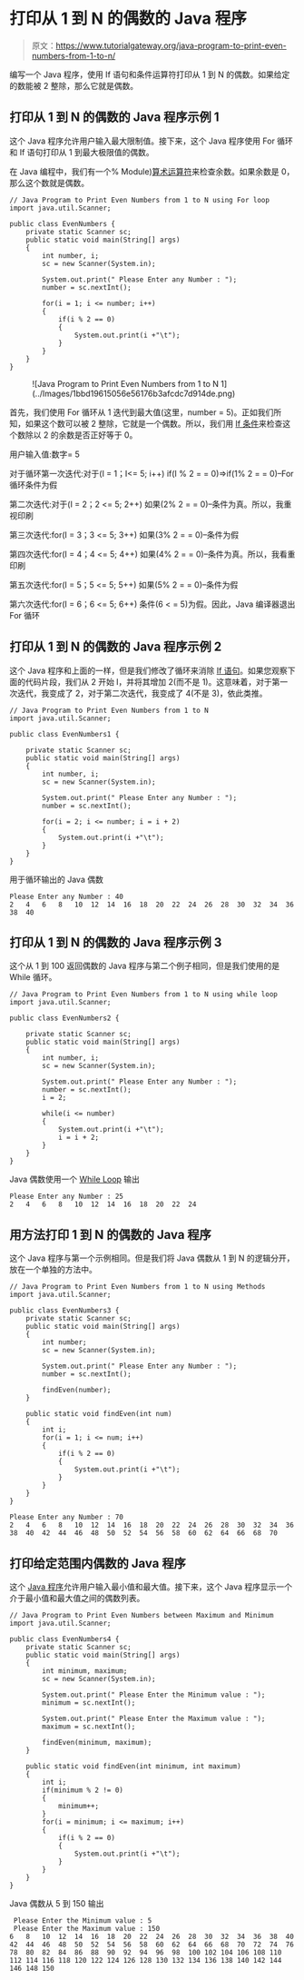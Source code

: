 # 打印从 1 到 N 的偶数的 Java 程序

> 原文：<https://www.tutorialgateway.org/java-program-to-print-even-numbers-from-1-to-n/>

编写一个 Java 程序，使用 If 语句和条件运算符打印从 1 到 N 的偶数。如果给定的数能被 2 整除，那么它就是偶数。

## 打印从 1 到 N 的偶数的 Java 程序示例 1

这个 Java 程序允许用户输入最大限制值。接下来，这个 Java 程序使用 For 循环和 If 语句打印从 1 到最大极限值的偶数。

在 Java 编程中，我们有一个% Module)[算术运算符](https://www.tutorialgateway.org/java-arithmetic-operators/)来检查余数。如果余数是 0，那么这个数就是偶数。

```
// Java Program to Print Even Numbers from 1 to N using For loop
import java.util.Scanner;

public class EvenNumbers {
	private static Scanner sc;
	public static void main(String[] args) 
	{
		int number, i;
		sc = new Scanner(System.in);

		System.out.print(" Please Enter any Number : ");
		number = sc.nextInt();	

		for(i = 1; i <= number; i++)
		{
			if(i % 2 == 0)
			{
				System.out.print(i +"\t"); 
			}
		}	
	}
}
```

<figure class="wp-block-image">![Java Program to Print Even Numbers from 1 to N 1](../Images/1bbd19615056e56176b3afcdc7d914de.png)</figure>

首先，我们使用 For 循环从 1 迭代到最大值(这里，number = 5)。正如我们所知，如果这个数可以被 2 整除，它就是一个偶数。所以，我们用 [If 条件](https://www.tutorialgateway.org/java-if-statement/)来检查这个数除以 2 的余数是否正好等于 0。

用户输入值:数字= 5

对于循环第一次迭代:对于(I = 1；I<= 5; i++)
if(I % 2 = = 0)=>if(1% 2 = = 0)–For 循环条件为假

第二次迭代:对于(I = 2；2 <= 5; 2++)
如果(2% 2 = = 0)–条件为真。所以，我重视印刷

第三次迭代:for(I = 3；3 <= 5; 3++)
如果(3% 2 = = 0)–条件为假

第四次迭代:for(I = 4；4 <= 5; 4++)
如果(4% 2 = = 0)–条件为真。所以，我看重印刷

第五次迭代:for(I = 5；5 <= 5; 5++)
如果(5% 2 = = 0)–条件为假

第六次迭代:for(I = 6；6 <= 5; 6++)
条件(6 < = 5)为假。因此，Java 编译器退出 For 循环

## 打印从 1 到 N 的偶数的 Java 程序示例 2

这个 Java 程序和上面的一样，但是我们修改了循环来消除 [If 语句](https://www.tutorialgateway.org/if-statement-in-c/)。如果您观察下面的代码片段，我们从 2 开始 I，并将其增加 2(而不是 1)。这意味着，对于第一次迭代，我变成了 2，对于第二次迭代，我变成了 4(不是 3)，依此类推。

```
// Java Program to Print Even Numbers from 1 to N
import java.util.Scanner;

public class EvenNumbers1 {

	private static Scanner sc;
	public static void main(String[] args) 
	{
		int number, i;
		sc = new Scanner(System.in);

		System.out.print(" Please Enter any Number : ");
		number = sc.nextInt();	

		for(i = 2; i <= number; i = i + 2)
		{
			System.out.print(i +"\t"); 
		}	
	}
}
```

用于循环输出的 Java 偶数

```
Please Enter any Number : 40
2	4	6	8	10	12	14	16	18	20	22	24	26	28	30	32	34	36	38	40 
```

## 打印从 1 到 N 的偶数的 Java 程序示例 3

这个从 1 到 100 返回偶数的 Java 程序与第二个例子相同，但是我们使用的是 While 循环。

```
// Java Program to Print Even Numbers from 1 to N using while loop
import java.util.Scanner;

public class EvenNumbers2 {

	private static Scanner sc;
	public static void main(String[] args) 
	{
		int number, i;
		sc = new Scanner(System.in);

		System.out.print(" Please Enter any Number : ");
		number = sc.nextInt();	
		i = 2; 

		while(i <= number)
		{
			System.out.print(i +"\t"); 
			i = i + 2;
		}	
	}
}
```

Java 偶数使用一个 [While Loop](https://www.tutorialgateway.org/java-while-loop/) 输出

```
Please Enter any Number : 25
2	4	6	8	10	12	14	16	18	20	22	24 
```

## 用方法打印 1 到 N 的偶数的 Java 程序

这个 Java 程序与第一个示例相同。但是我们将 Java 偶数从 1 到 N 的逻辑分开，放在一个单独的方法中。

```
// Java Program to Print Even Numbers from 1 to N using Methods
import java.util.Scanner;

public class EvenNumbers3 {
	private static Scanner sc;
	public static void main(String[] args) 
	{
		int number;
		sc = new Scanner(System.in);

		System.out.print(" Please Enter any Number : ");
		number = sc.nextInt();	

		findEven(number);	
	}

	public static void findEven(int num)
	{
		int i;
		for(i = 1; i <= num; i++)
		{
			if(i % 2 == 0)
			{
				System.out.print(i +"\t"); 
			}
		}	
	}
}
```

```
Please Enter any Number : 70
2	4	6	8	10	12	14	16	18	20	22	24	26	28	30	32	34	36	38	40	42	44	46	48	50	52	54	56	58	60	62	64	66	68	70 
```

## 打印给定范围内偶数的 Java 程序

这个 [Java 程序](https://www.tutorialgateway.org/learn-java-programs/)允许用户输入最小值和最大值。接下来，这个 Java 程序显示一个介于最小值和最大值之间的偶数列表。

```
// Java Program to Print Even Numbers between Maximum and Minimum
import java.util.Scanner;

public class EvenNumbers4 {
	private static Scanner sc;
	public static void main(String[] args) 
	{
		int minimum, maximum;
		sc = new Scanner(System.in);

		System.out.print(" Please Enter the Minimum value : ");
		minimum = sc.nextInt();	

		System.out.print(" Please Enter the Maximum value : ");
		maximum = sc.nextInt();	

		findEven(minimum, maximum);	
	}

	public static void findEven(int minimum, int maximum)
	{
		int i;
		if(minimum % 2 != 0)
		{
			minimum++;
		}
		for(i = minimum; i <= maximum; i++)
		{
			if(i % 2 == 0)
			{
				System.out.print(i +"\t"); 
			}
		}	
	}
}
```

Java 偶数从 5 到 150 输出

```
 Please Enter the Minimum value : 5
 Please Enter the Maximum value : 150
6	8	10	12	14	16	18	20	22	24	26	28	30	32	34	36	38	40	42	44	46	48	50	52	54	56	58	60	62	64	66	68	70	72	74	76	78	80	82	84	86	88	90	92	94	96	98	100	102	104	106	108	110	112	114	116	118	120	122	124	126	128	130	132	134	136	138	140	142	144	146	148	150 
```